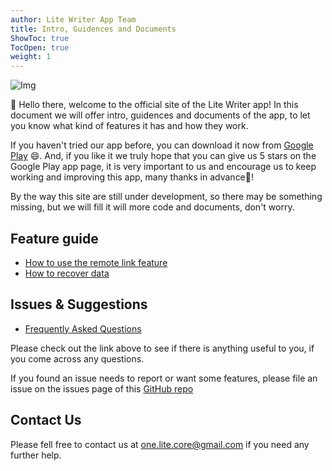 ```yaml
---
author: Lite Writer App Team
title: Intro, Guidences and Documents
ShowToc: true
TocOpen: true
weight: 1
---
```


![Img](/LiteWriter/img/app_graphic.jpg)

👋 Hello there, welcome to the official site of the Lite Writer app! In this document we will offer intro, guidences and documents of the app, to let you know what kind of features it has and how they work.

If you haven't tried our app before, you can download it now from [Google Play](https://play.google.com/store/apps/details?id=core.writer) 😄. And, if you like it we truly hope that you can give us 5 stars on the Google Play app page, it is very important to us and encourage us to keep working and improving this app, many thanks in advance🤣!

By the way this site are still under development, so there may be something missing, but we will fill it will more code and documents, don't worry.

## Feature guide

- [How to use the remote link feature](help/how-to-use-the-remote-link-feature)
- [How to recover data](help/how-to-recover-data)

## Issues & Suggestions

- [Frequently Asked Questions](help/faqs)

Please check out the link above to see if there is anything useful to you, if you come across any questions.

If you found an issue needs to report or want some features, please file an issue on the issues page of this [GitHub repo](https://github.com/OneLiteCore/LiteWriter/issues)

## Contact Us

Please fell free to contact us at one.lite.core@gmail.com if you need any further help.